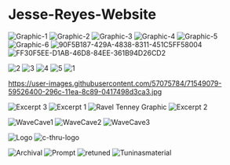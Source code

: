 # Jesse-Reyes-Website
![Graphic-1](https://user-images.githubusercontent.com/57075784/68891839-860d2d80-06d6-11ea-8b28-c25ab09698e3.jpg)
![Graphic-2](https://user-images.githubusercontent.com/57075784/68891840-860d2d80-06d6-11ea-8efa-8f1f8828947a.jpg)
![Graphic-3](https://user-images.githubusercontent.com/57075784/68891841-86a5c400-06d6-11ea-960f-08c91544f1fa.jpg)
![Graphic-4](https://user-images.githubusercontent.com/57075784/68891842-86a5c400-06d6-11ea-884a-3ab3eaf68b67.jpg)
![Graphic-5](https://user-images.githubusercontent.com/57075784/68891843-86a5c400-06d6-11ea-991b-9d4300494c92.jpg)
![Graphic-6](https://user-images.githubusercontent.com/57075784/68891844-86a5c400-06d6-11ea-9f00-fa1ee863d6e9.jpg)
![90F5B187-429A-4838-8311-451C5FF58004](https://user-images.githubusercontent.com/57075784/70385404-c496b080-1941-11ea-8aed-10118eb4db3a.jpeg)
![FF30F5EE-D1AB-46D8-84EE-361B94D26CD2](https://user-images.githubusercontent.com/57075784/70385405-c496b080-1941-11ea-9f72-b1980c44da93.jpeg)

<!--Prompt Score Photos-->
![2](https://user-images.githubusercontent.com/57075784/75069888-00ec9e00-54a7-11ea-8c41-8e90d3cc7ef2.jpg)
![3](https://user-images.githubusercontent.com/57075784/75069889-01853480-54a7-11ea-98d3-29d481021af8.jpg)
![4](https://user-images.githubusercontent.com/57075784/75069890-01853480-54a7-11ea-9e7b-8ac442394b7c.jpg)
![5](https://user-images.githubusercontent.com/57075784/75069892-01853480-54a7-11ea-8489-a3532db15cc2.jpg)
![1](https://user-images.githubusercontent.com/57075784/75069893-021dcb00-54a7-11ea-909e-778da19c8dc4.jpg)

https://user-images.githubusercontent.com/57075784/71549079-59526400-296c-11ea-8c89-0417498d3ca3.jpg

![Excerpt 3](https://user-images.githubusercontent.com/57075784/73016084-113f2980-3dd2-11ea-9b71-5293945ff367.jpeg)
![Excerpt 1](https://user-images.githubusercontent.com/57075784/73016086-113f2980-3dd2-11ea-852c-fb7a8adb2dca.jpeg)
![Ravel Tenney Graphic](https://user-images.githubusercontent.com/57075784/73016087-113f2980-3dd2-11ea-927c-2da1e10b7e15.jpeg)
![Excerpt 2](https://user-images.githubusercontent.com/57075784/73016088-11d7c000-3dd2-11ea-81ad-7aa21fc1b3e5.jpeg)

![WaveCave1](https://user-images.githubusercontent.com/57075784/74867021-c816c280-5308-11ea-9ee3-094b072ca43d.JPG)
![WaveCave2](https://user-images.githubusercontent.com/57075784/74867022-c8af5900-5308-11ea-972a-547059a557fa.JPG)
![WaveCave3](https://user-images.githubusercontent.com/57075784/74867023-c947ef80-5308-11ea-9710-d21e101ecdee.JPG)

![Logo](https://user-images.githubusercontent.com/57075784/74867239-28a5ff80-5309-11ea-9969-d1902e838f4c.JPG)
![c-thru-logo](https://user-images.githubusercontent.com/57075784/74870302-5fcadf80-530e-11ea-8459-d262496cb2e3.JPG)

![Archival](https://user-images.githubusercontent.com/57075784/77726036-3c055400-6fb4-11ea-8ed9-40ac7d0e2883.png)
![Prompt](https://user-images.githubusercontent.com/57075784/77726045-40ca0800-6fb4-11ea-89e8-3ad0a555f6f7.png)
![retuned](https://user-images.githubusercontent.com/57075784/77726050-41fb3500-6fb4-11ea-8d4a-5db35ce6ba84.png)
![Tuninasmaterial](https://user-images.githubusercontent.com/57075784/77726052-43c4f880-6fb4-11ea-9a1d-8c30a2f5733d.png)


<ChaconneScore src="https://user-images.githubusercontent.com/57075784/77789977-3b56d700-7021-11ea-83c9-410ebc62f4e0.png">
<Unison List src="https://user-images.githubusercontent.com/57075784/77791693-5b3bca00-7024-11ea-8479-0168d930472b.png">

